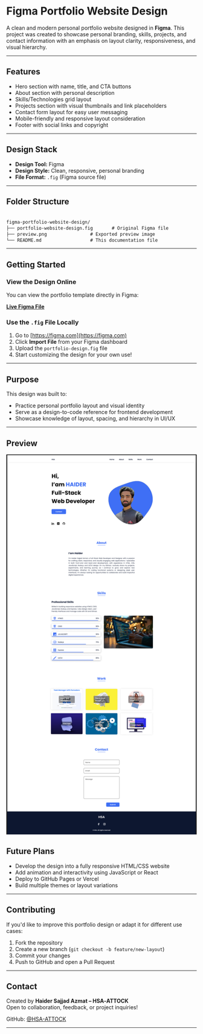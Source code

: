 #  Figma Portfolio Website Design

A clean and modern personal portfolio website designed in **Figma**. This project was created to showcase personal branding, skills, projects, and contact information with an emphasis on layout clarity, responsiveness, and visual hierarchy.

---

##  Features

* Hero section with name, title, and CTA buttons  
* About section with personal description  
* Skills/Technologies grid layout  
* Projects section with visual thumbnails and link placeholders  
* Contact form layout for easy user messaging  
* Mobile-friendly and responsive layout consideration  
* Footer with social links and copyright

---

##  Design Stack

* **Design Tool:** Figma  
* **Design Style:** Clean, responsive, personal branding  
* **File Format:** `.fig` (Figma source file)

---

##  Folder Structure

```

figma-portfolio-website-design/
├── portfolio-website-design.fig       # Original Figma file
├── preview.png                # Exported preview image
└── README.md                  # This documentation file

```

---

##  Getting Started

###  View the Design Online

You can view the portfolio template directly in Figma:

[**Live Figma File**](https://www.figma.com/design/Fst2wbQoHDckGwE3DAEhm3/Portfolio-Website-Design?node-id=0-1&t=NusY3NkoD3bibIuc-1)

###  Use the `.fig` File Locally

1. Go to [https://figma.com](https://figma.com)  
2. Click **Import File** from your Figma dashboard  
3. Upload the `portfolio-design.fig` file  
4. Start customizing the design for your own use!

---

##  Purpose

This design was built to:

* Practice personal portfolio layout and visual identity  
* Serve as a design-to-code reference for frontend development  
* Showcase knowledge of layout, spacing, and hierarchy in UI/UX

---

##  Preview

![Portfolio Screenshot](preview.png)

##  Future Plans

* Develop the design into a fully responsive HTML/CSS website  
* Add animation and interactivity using JavaScript or React  
* Deploy to GitHub Pages or Vercel  
* Build multiple themes or layout variations

---

##  Contributing

If you'd like to improve this portfolio design or adapt it for different use cases:

1. Fork the repository  
2. Create a new branch (`git checkout -b feature/new-layout`)  
3. Commit your changes  
4. Push to GitHub and open a Pull Request

---

##  Contact

Created by **Haider Sajjad Azmat – HSA‑ATTOCK**  
Open to collaboration, feedback, or project inquiries!

GitHub: [@HSA-ATTOCK](https://github.com/HSA-ATTOCK)

---
